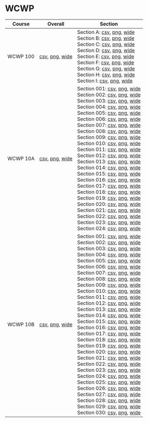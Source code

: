 # WCWP

| Course | Overall | Section |
| ------ | ------- | ------- |
| WCWP 100 | [csv](https://github.com/UCSD-Historical-Enrollment-Data/2025Winter/blob/main/overall/WCWP%20100.csv), [png](https://raw.githubusercontent.com/UCSD-Historical-Enrollment-Data/2025Winter/main/plot_overall/WCWP%20100.png), [wide](https://raw.githubusercontent.com/UCSD-Historical-Enrollment-Data/2025Winter/main/plot_overall_wide/WCWP%20100.png) | Section A: [csv](https://github.com/UCSD-Historical-Enrollment-Data/2025Winter/blob/main/section/WCWP%20100_A.csv), [png](https://raw.githubusercontent.com/UCSD-Historical-Enrollment-Data/2025Winter/main/plot_section/WCWP%20100_A.png), [wide](https://raw.githubusercontent.com/UCSD-Historical-Enrollment-Data/2025Winter/main/plot_section_wide/WCWP%20100_A.png)<br>Section B: [csv](https://github.com/UCSD-Historical-Enrollment-Data/2025Winter/blob/main/section/WCWP%20100_B.csv), [png](https://raw.githubusercontent.com/UCSD-Historical-Enrollment-Data/2025Winter/main/plot_section/WCWP%20100_B.png), [wide](https://raw.githubusercontent.com/UCSD-Historical-Enrollment-Data/2025Winter/main/plot_section_wide/WCWP%20100_B.png)<br>Section C: [csv](https://github.com/UCSD-Historical-Enrollment-Data/2025Winter/blob/main/section/WCWP%20100_C.csv), [png](https://raw.githubusercontent.com/UCSD-Historical-Enrollment-Data/2025Winter/main/plot_section/WCWP%20100_C.png), [wide](https://raw.githubusercontent.com/UCSD-Historical-Enrollment-Data/2025Winter/main/plot_section_wide/WCWP%20100_C.png)<br>Section D: [csv](https://github.com/UCSD-Historical-Enrollment-Data/2025Winter/blob/main/section/WCWP%20100_D.csv), [png](https://raw.githubusercontent.com/UCSD-Historical-Enrollment-Data/2025Winter/main/plot_section/WCWP%20100_D.png), [wide](https://raw.githubusercontent.com/UCSD-Historical-Enrollment-Data/2025Winter/main/plot_section_wide/WCWP%20100_D.png)<br>Section E: [csv](https://github.com/UCSD-Historical-Enrollment-Data/2025Winter/blob/main/section/WCWP%20100_E.csv), [png](https://raw.githubusercontent.com/UCSD-Historical-Enrollment-Data/2025Winter/main/plot_section/WCWP%20100_E.png), [wide](https://raw.githubusercontent.com/UCSD-Historical-Enrollment-Data/2025Winter/main/plot_section_wide/WCWP%20100_E.png)<br>Section F: [csv](https://github.com/UCSD-Historical-Enrollment-Data/2025Winter/blob/main/section/WCWP%20100_F.csv), [png](https://raw.githubusercontent.com/UCSD-Historical-Enrollment-Data/2025Winter/main/plot_section/WCWP%20100_F.png), [wide](https://raw.githubusercontent.com/UCSD-Historical-Enrollment-Data/2025Winter/main/plot_section_wide/WCWP%20100_F.png)<br>Section G: [csv](https://github.com/UCSD-Historical-Enrollment-Data/2025Winter/blob/main/section/WCWP%20100_G.csv), [png](https://raw.githubusercontent.com/UCSD-Historical-Enrollment-Data/2025Winter/main/plot_section/WCWP%20100_G.png), [wide](https://raw.githubusercontent.com/UCSD-Historical-Enrollment-Data/2025Winter/main/plot_section_wide/WCWP%20100_G.png)<br>Section H: [csv](https://github.com/UCSD-Historical-Enrollment-Data/2025Winter/blob/main/section/WCWP%20100_H.csv), [png](https://raw.githubusercontent.com/UCSD-Historical-Enrollment-Data/2025Winter/main/plot_section/WCWP%20100_H.png), [wide](https://raw.githubusercontent.com/UCSD-Historical-Enrollment-Data/2025Winter/main/plot_section_wide/WCWP%20100_H.png)<br>Section I: [csv](https://github.com/UCSD-Historical-Enrollment-Data/2025Winter/blob/main/section/WCWP%20100_I.csv), [png](https://raw.githubusercontent.com/UCSD-Historical-Enrollment-Data/2025Winter/main/plot_section/WCWP%20100_I.png), [wide](https://raw.githubusercontent.com/UCSD-Historical-Enrollment-Data/2025Winter/main/plot_section_wide/WCWP%20100_I.png) |
| WCWP 10A | [csv](https://github.com/UCSD-Historical-Enrollment-Data/2025Winter/blob/main/overall/WCWP%2010A.csv), [png](https://raw.githubusercontent.com/UCSD-Historical-Enrollment-Data/2025Winter/main/plot_overall/WCWP%2010A.png), [wide](https://raw.githubusercontent.com/UCSD-Historical-Enrollment-Data/2025Winter/main/plot_overall_wide/WCWP%2010A.png) | Section 001: [csv](https://github.com/UCSD-Historical-Enrollment-Data/2025Winter/blob/main/section/WCWP%2010A_001.csv), [png](https://raw.githubusercontent.com/UCSD-Historical-Enrollment-Data/2025Winter/main/plot_section/WCWP%2010A_001.png), [wide](https://raw.githubusercontent.com/UCSD-Historical-Enrollment-Data/2025Winter/main/plot_section_wide/WCWP%2010A_001.png)<br>Section 002: [csv](https://github.com/UCSD-Historical-Enrollment-Data/2025Winter/blob/main/section/WCWP%2010A_002.csv), [png](https://raw.githubusercontent.com/UCSD-Historical-Enrollment-Data/2025Winter/main/plot_section/WCWP%2010A_002.png), [wide](https://raw.githubusercontent.com/UCSD-Historical-Enrollment-Data/2025Winter/main/plot_section_wide/WCWP%2010A_002.png)<br>Section 003: [csv](https://github.com/UCSD-Historical-Enrollment-Data/2025Winter/blob/main/section/WCWP%2010A_003.csv), [png](https://raw.githubusercontent.com/UCSD-Historical-Enrollment-Data/2025Winter/main/plot_section/WCWP%2010A_003.png), [wide](https://raw.githubusercontent.com/UCSD-Historical-Enrollment-Data/2025Winter/main/plot_section_wide/WCWP%2010A_003.png)<br>Section 004: [csv](https://github.com/UCSD-Historical-Enrollment-Data/2025Winter/blob/main/section/WCWP%2010A_004.csv), [png](https://raw.githubusercontent.com/UCSD-Historical-Enrollment-Data/2025Winter/main/plot_section/WCWP%2010A_004.png), [wide](https://raw.githubusercontent.com/UCSD-Historical-Enrollment-Data/2025Winter/main/plot_section_wide/WCWP%2010A_004.png)<br>Section 005: [csv](https://github.com/UCSD-Historical-Enrollment-Data/2025Winter/blob/main/section/WCWP%2010A_005.csv), [png](https://raw.githubusercontent.com/UCSD-Historical-Enrollment-Data/2025Winter/main/plot_section/WCWP%2010A_005.png), [wide](https://raw.githubusercontent.com/UCSD-Historical-Enrollment-Data/2025Winter/main/plot_section_wide/WCWP%2010A_005.png)<br>Section 006: [csv](https://github.com/UCSD-Historical-Enrollment-Data/2025Winter/blob/main/section/WCWP%2010A_006.csv), [png](https://raw.githubusercontent.com/UCSD-Historical-Enrollment-Data/2025Winter/main/plot_section/WCWP%2010A_006.png), [wide](https://raw.githubusercontent.com/UCSD-Historical-Enrollment-Data/2025Winter/main/plot_section_wide/WCWP%2010A_006.png)<br>Section 007: [csv](https://github.com/UCSD-Historical-Enrollment-Data/2025Winter/blob/main/section/WCWP%2010A_007.csv), [png](https://raw.githubusercontent.com/UCSD-Historical-Enrollment-Data/2025Winter/main/plot_section/WCWP%2010A_007.png), [wide](https://raw.githubusercontent.com/UCSD-Historical-Enrollment-Data/2025Winter/main/plot_section_wide/WCWP%2010A_007.png)<br>Section 008: [csv](https://github.com/UCSD-Historical-Enrollment-Data/2025Winter/blob/main/section/WCWP%2010A_008.csv), [png](https://raw.githubusercontent.com/UCSD-Historical-Enrollment-Data/2025Winter/main/plot_section/WCWP%2010A_008.png), [wide](https://raw.githubusercontent.com/UCSD-Historical-Enrollment-Data/2025Winter/main/plot_section_wide/WCWP%2010A_008.png)<br>Section 009: [csv](https://github.com/UCSD-Historical-Enrollment-Data/2025Winter/blob/main/section/WCWP%2010A_009.csv), [png](https://raw.githubusercontent.com/UCSD-Historical-Enrollment-Data/2025Winter/main/plot_section/WCWP%2010A_009.png), [wide](https://raw.githubusercontent.com/UCSD-Historical-Enrollment-Data/2025Winter/main/plot_section_wide/WCWP%2010A_009.png)<br>Section 010: [csv](https://github.com/UCSD-Historical-Enrollment-Data/2025Winter/blob/main/section/WCWP%2010A_010.csv), [png](https://raw.githubusercontent.com/UCSD-Historical-Enrollment-Data/2025Winter/main/plot_section/WCWP%2010A_010.png), [wide](https://raw.githubusercontent.com/UCSD-Historical-Enrollment-Data/2025Winter/main/plot_section_wide/WCWP%2010A_010.png)<br>Section 011: [csv](https://github.com/UCSD-Historical-Enrollment-Data/2025Winter/blob/main/section/WCWP%2010A_011.csv), [png](https://raw.githubusercontent.com/UCSD-Historical-Enrollment-Data/2025Winter/main/plot_section/WCWP%2010A_011.png), [wide](https://raw.githubusercontent.com/UCSD-Historical-Enrollment-Data/2025Winter/main/plot_section_wide/WCWP%2010A_011.png)<br>Section 012: [csv](https://github.com/UCSD-Historical-Enrollment-Data/2025Winter/blob/main/section/WCWP%2010A_012.csv), [png](https://raw.githubusercontent.com/UCSD-Historical-Enrollment-Data/2025Winter/main/plot_section/WCWP%2010A_012.png), [wide](https://raw.githubusercontent.com/UCSD-Historical-Enrollment-Data/2025Winter/main/plot_section_wide/WCWP%2010A_012.png)<br>Section 013: [csv](https://github.com/UCSD-Historical-Enrollment-Data/2025Winter/blob/main/section/WCWP%2010A_013.csv), [png](https://raw.githubusercontent.com/UCSD-Historical-Enrollment-Data/2025Winter/main/plot_section/WCWP%2010A_013.png), [wide](https://raw.githubusercontent.com/UCSD-Historical-Enrollment-Data/2025Winter/main/plot_section_wide/WCWP%2010A_013.png)<br>Section 014: [csv](https://github.com/UCSD-Historical-Enrollment-Data/2025Winter/blob/main/section/WCWP%2010A_014.csv), [png](https://raw.githubusercontent.com/UCSD-Historical-Enrollment-Data/2025Winter/main/plot_section/WCWP%2010A_014.png), [wide](https://raw.githubusercontent.com/UCSD-Historical-Enrollment-Data/2025Winter/main/plot_section_wide/WCWP%2010A_014.png)<br>Section 015: [csv](https://github.com/UCSD-Historical-Enrollment-Data/2025Winter/blob/main/section/WCWP%2010A_015.csv), [png](https://raw.githubusercontent.com/UCSD-Historical-Enrollment-Data/2025Winter/main/plot_section/WCWP%2010A_015.png), [wide](https://raw.githubusercontent.com/UCSD-Historical-Enrollment-Data/2025Winter/main/plot_section_wide/WCWP%2010A_015.png)<br>Section 016: [csv](https://github.com/UCSD-Historical-Enrollment-Data/2025Winter/blob/main/section/WCWP%2010A_016.csv), [png](https://raw.githubusercontent.com/UCSD-Historical-Enrollment-Data/2025Winter/main/plot_section/WCWP%2010A_016.png), [wide](https://raw.githubusercontent.com/UCSD-Historical-Enrollment-Data/2025Winter/main/plot_section_wide/WCWP%2010A_016.png)<br>Section 017: [csv](https://github.com/UCSD-Historical-Enrollment-Data/2025Winter/blob/main/section/WCWP%2010A_017.csv), [png](https://raw.githubusercontent.com/UCSD-Historical-Enrollment-Data/2025Winter/main/plot_section/WCWP%2010A_017.png), [wide](https://raw.githubusercontent.com/UCSD-Historical-Enrollment-Data/2025Winter/main/plot_section_wide/WCWP%2010A_017.png)<br>Section 018: [csv](https://github.com/UCSD-Historical-Enrollment-Data/2025Winter/blob/main/section/WCWP%2010A_018.csv), [png](https://raw.githubusercontent.com/UCSD-Historical-Enrollment-Data/2025Winter/main/plot_section/WCWP%2010A_018.png), [wide](https://raw.githubusercontent.com/UCSD-Historical-Enrollment-Data/2025Winter/main/plot_section_wide/WCWP%2010A_018.png)<br>Section 019: [csv](https://github.com/UCSD-Historical-Enrollment-Data/2025Winter/blob/main/section/WCWP%2010A_019.csv), [png](https://raw.githubusercontent.com/UCSD-Historical-Enrollment-Data/2025Winter/main/plot_section/WCWP%2010A_019.png), [wide](https://raw.githubusercontent.com/UCSD-Historical-Enrollment-Data/2025Winter/main/plot_section_wide/WCWP%2010A_019.png)<br>Section 020: [csv](https://github.com/UCSD-Historical-Enrollment-Data/2025Winter/blob/main/section/WCWP%2010A_020.csv), [png](https://raw.githubusercontent.com/UCSD-Historical-Enrollment-Data/2025Winter/main/plot_section/WCWP%2010A_020.png), [wide](https://raw.githubusercontent.com/UCSD-Historical-Enrollment-Data/2025Winter/main/plot_section_wide/WCWP%2010A_020.png)<br>Section 021: [csv](https://github.com/UCSD-Historical-Enrollment-Data/2025Winter/blob/main/section/WCWP%2010A_021.csv), [png](https://raw.githubusercontent.com/UCSD-Historical-Enrollment-Data/2025Winter/main/plot_section/WCWP%2010A_021.png), [wide](https://raw.githubusercontent.com/UCSD-Historical-Enrollment-Data/2025Winter/main/plot_section_wide/WCWP%2010A_021.png)<br>Section 022: [csv](https://github.com/UCSD-Historical-Enrollment-Data/2025Winter/blob/main/section/WCWP%2010A_022.csv), [png](https://raw.githubusercontent.com/UCSD-Historical-Enrollment-Data/2025Winter/main/plot_section/WCWP%2010A_022.png), [wide](https://raw.githubusercontent.com/UCSD-Historical-Enrollment-Data/2025Winter/main/plot_section_wide/WCWP%2010A_022.png)<br>Section 023: [csv](https://github.com/UCSD-Historical-Enrollment-Data/2025Winter/blob/main/section/WCWP%2010A_023.csv), [png](https://raw.githubusercontent.com/UCSD-Historical-Enrollment-Data/2025Winter/main/plot_section/WCWP%2010A_023.png), [wide](https://raw.githubusercontent.com/UCSD-Historical-Enrollment-Data/2025Winter/main/plot_section_wide/WCWP%2010A_023.png)<br>Section 024: [csv](https://github.com/UCSD-Historical-Enrollment-Data/2025Winter/blob/main/section/WCWP%2010A_024.csv), [png](https://raw.githubusercontent.com/UCSD-Historical-Enrollment-Data/2025Winter/main/plot_section/WCWP%2010A_024.png), [wide](https://raw.githubusercontent.com/UCSD-Historical-Enrollment-Data/2025Winter/main/plot_section_wide/WCWP%2010A_024.png) |
| WCWP 10B | [csv](https://github.com/UCSD-Historical-Enrollment-Data/2025Winter/blob/main/overall/WCWP%2010B.csv), [png](https://raw.githubusercontent.com/UCSD-Historical-Enrollment-Data/2025Winter/main/plot_overall/WCWP%2010B.png), [wide](https://raw.githubusercontent.com/UCSD-Historical-Enrollment-Data/2025Winter/main/plot_overall_wide/WCWP%2010B.png) | Section 001: [csv](https://github.com/UCSD-Historical-Enrollment-Data/2025Winter/blob/main/section/WCWP%2010B_001.csv), [png](https://raw.githubusercontent.com/UCSD-Historical-Enrollment-Data/2025Winter/main/plot_section/WCWP%2010B_001.png), [wide](https://raw.githubusercontent.com/UCSD-Historical-Enrollment-Data/2025Winter/main/plot_section_wide/WCWP%2010B_001.png)<br>Section 002: [csv](https://github.com/UCSD-Historical-Enrollment-Data/2025Winter/blob/main/section/WCWP%2010B_002.csv), [png](https://raw.githubusercontent.com/UCSD-Historical-Enrollment-Data/2025Winter/main/plot_section/WCWP%2010B_002.png), [wide](https://raw.githubusercontent.com/UCSD-Historical-Enrollment-Data/2025Winter/main/plot_section_wide/WCWP%2010B_002.png)<br>Section 003: [csv](https://github.com/UCSD-Historical-Enrollment-Data/2025Winter/blob/main/section/WCWP%2010B_003.csv), [png](https://raw.githubusercontent.com/UCSD-Historical-Enrollment-Data/2025Winter/main/plot_section/WCWP%2010B_003.png), [wide](https://raw.githubusercontent.com/UCSD-Historical-Enrollment-Data/2025Winter/main/plot_section_wide/WCWP%2010B_003.png)<br>Section 004: [csv](https://github.com/UCSD-Historical-Enrollment-Data/2025Winter/blob/main/section/WCWP%2010B_004.csv), [png](https://raw.githubusercontent.com/UCSD-Historical-Enrollment-Data/2025Winter/main/plot_section/WCWP%2010B_004.png), [wide](https://raw.githubusercontent.com/UCSD-Historical-Enrollment-Data/2025Winter/main/plot_section_wide/WCWP%2010B_004.png)<br>Section 005: [csv](https://github.com/UCSD-Historical-Enrollment-Data/2025Winter/blob/main/section/WCWP%2010B_005.csv), [png](https://raw.githubusercontent.com/UCSD-Historical-Enrollment-Data/2025Winter/main/plot_section/WCWP%2010B_005.png), [wide](https://raw.githubusercontent.com/UCSD-Historical-Enrollment-Data/2025Winter/main/plot_section_wide/WCWP%2010B_005.png)<br>Section 006: [csv](https://github.com/UCSD-Historical-Enrollment-Data/2025Winter/blob/main/section/WCWP%2010B_006.csv), [png](https://raw.githubusercontent.com/UCSD-Historical-Enrollment-Data/2025Winter/main/plot_section/WCWP%2010B_006.png), [wide](https://raw.githubusercontent.com/UCSD-Historical-Enrollment-Data/2025Winter/main/plot_section_wide/WCWP%2010B_006.png)<br>Section 007: [csv](https://github.com/UCSD-Historical-Enrollment-Data/2025Winter/blob/main/section/WCWP%2010B_007.csv), [png](https://raw.githubusercontent.com/UCSD-Historical-Enrollment-Data/2025Winter/main/plot_section/WCWP%2010B_007.png), [wide](https://raw.githubusercontent.com/UCSD-Historical-Enrollment-Data/2025Winter/main/plot_section_wide/WCWP%2010B_007.png)<br>Section 008: [csv](https://github.com/UCSD-Historical-Enrollment-Data/2025Winter/blob/main/section/WCWP%2010B_008.csv), [png](https://raw.githubusercontent.com/UCSD-Historical-Enrollment-Data/2025Winter/main/plot_section/WCWP%2010B_008.png), [wide](https://raw.githubusercontent.com/UCSD-Historical-Enrollment-Data/2025Winter/main/plot_section_wide/WCWP%2010B_008.png)<br>Section 009: [csv](https://github.com/UCSD-Historical-Enrollment-Data/2025Winter/blob/main/section/WCWP%2010B_009.csv), [png](https://raw.githubusercontent.com/UCSD-Historical-Enrollment-Data/2025Winter/main/plot_section/WCWP%2010B_009.png), [wide](https://raw.githubusercontent.com/UCSD-Historical-Enrollment-Data/2025Winter/main/plot_section_wide/WCWP%2010B_009.png)<br>Section 010: [csv](https://github.com/UCSD-Historical-Enrollment-Data/2025Winter/blob/main/section/WCWP%2010B_010.csv), [png](https://raw.githubusercontent.com/UCSD-Historical-Enrollment-Data/2025Winter/main/plot_section/WCWP%2010B_010.png), [wide](https://raw.githubusercontent.com/UCSD-Historical-Enrollment-Data/2025Winter/main/plot_section_wide/WCWP%2010B_010.png)<br>Section 011: [csv](https://github.com/UCSD-Historical-Enrollment-Data/2025Winter/blob/main/section/WCWP%2010B_011.csv), [png](https://raw.githubusercontent.com/UCSD-Historical-Enrollment-Data/2025Winter/main/plot_section/WCWP%2010B_011.png), [wide](https://raw.githubusercontent.com/UCSD-Historical-Enrollment-Data/2025Winter/main/plot_section_wide/WCWP%2010B_011.png)<br>Section 012: [csv](https://github.com/UCSD-Historical-Enrollment-Data/2025Winter/blob/main/section/WCWP%2010B_012.csv), [png](https://raw.githubusercontent.com/UCSD-Historical-Enrollment-Data/2025Winter/main/plot_section/WCWP%2010B_012.png), [wide](https://raw.githubusercontent.com/UCSD-Historical-Enrollment-Data/2025Winter/main/plot_section_wide/WCWP%2010B_012.png)<br>Section 013: [csv](https://github.com/UCSD-Historical-Enrollment-Data/2025Winter/blob/main/section/WCWP%2010B_013.csv), [png](https://raw.githubusercontent.com/UCSD-Historical-Enrollment-Data/2025Winter/main/plot_section/WCWP%2010B_013.png), [wide](https://raw.githubusercontent.com/UCSD-Historical-Enrollment-Data/2025Winter/main/plot_section_wide/WCWP%2010B_013.png)<br>Section 014: [csv](https://github.com/UCSD-Historical-Enrollment-Data/2025Winter/blob/main/section/WCWP%2010B_014.csv), [png](https://raw.githubusercontent.com/UCSD-Historical-Enrollment-Data/2025Winter/main/plot_section/WCWP%2010B_014.png), [wide](https://raw.githubusercontent.com/UCSD-Historical-Enrollment-Data/2025Winter/main/plot_section_wide/WCWP%2010B_014.png)<br>Section 015: [csv](https://github.com/UCSD-Historical-Enrollment-Data/2025Winter/blob/main/section/WCWP%2010B_015.csv), [png](https://raw.githubusercontent.com/UCSD-Historical-Enrollment-Data/2025Winter/main/plot_section/WCWP%2010B_015.png), [wide](https://raw.githubusercontent.com/UCSD-Historical-Enrollment-Data/2025Winter/main/plot_section_wide/WCWP%2010B_015.png)<br>Section 016: [csv](https://github.com/UCSD-Historical-Enrollment-Data/2025Winter/blob/main/section/WCWP%2010B_016.csv), [png](https://raw.githubusercontent.com/UCSD-Historical-Enrollment-Data/2025Winter/main/plot_section/WCWP%2010B_016.png), [wide](https://raw.githubusercontent.com/UCSD-Historical-Enrollment-Data/2025Winter/main/plot_section_wide/WCWP%2010B_016.png)<br>Section 017: [csv](https://github.com/UCSD-Historical-Enrollment-Data/2025Winter/blob/main/section/WCWP%2010B_017.csv), [png](https://raw.githubusercontent.com/UCSD-Historical-Enrollment-Data/2025Winter/main/plot_section/WCWP%2010B_017.png), [wide](https://raw.githubusercontent.com/UCSD-Historical-Enrollment-Data/2025Winter/main/plot_section_wide/WCWP%2010B_017.png)<br>Section 018: [csv](https://github.com/UCSD-Historical-Enrollment-Data/2025Winter/blob/main/section/WCWP%2010B_018.csv), [png](https://raw.githubusercontent.com/UCSD-Historical-Enrollment-Data/2025Winter/main/plot_section/WCWP%2010B_018.png), [wide](https://raw.githubusercontent.com/UCSD-Historical-Enrollment-Data/2025Winter/main/plot_section_wide/WCWP%2010B_018.png)<br>Section 019: [csv](https://github.com/UCSD-Historical-Enrollment-Data/2025Winter/blob/main/section/WCWP%2010B_019.csv), [png](https://raw.githubusercontent.com/UCSD-Historical-Enrollment-Data/2025Winter/main/plot_section/WCWP%2010B_019.png), [wide](https://raw.githubusercontent.com/UCSD-Historical-Enrollment-Data/2025Winter/main/plot_section_wide/WCWP%2010B_019.png)<br>Section 020: [csv](https://github.com/UCSD-Historical-Enrollment-Data/2025Winter/blob/main/section/WCWP%2010B_020.csv), [png](https://raw.githubusercontent.com/UCSD-Historical-Enrollment-Data/2025Winter/main/plot_section/WCWP%2010B_020.png), [wide](https://raw.githubusercontent.com/UCSD-Historical-Enrollment-Data/2025Winter/main/plot_section_wide/WCWP%2010B_020.png)<br>Section 021: [csv](https://github.com/UCSD-Historical-Enrollment-Data/2025Winter/blob/main/section/WCWP%2010B_021.csv), [png](https://raw.githubusercontent.com/UCSD-Historical-Enrollment-Data/2025Winter/main/plot_section/WCWP%2010B_021.png), [wide](https://raw.githubusercontent.com/UCSD-Historical-Enrollment-Data/2025Winter/main/plot_section_wide/WCWP%2010B_021.png)<br>Section 022: [csv](https://github.com/UCSD-Historical-Enrollment-Data/2025Winter/blob/main/section/WCWP%2010B_022.csv), [png](https://raw.githubusercontent.com/UCSD-Historical-Enrollment-Data/2025Winter/main/plot_section/WCWP%2010B_022.png), [wide](https://raw.githubusercontent.com/UCSD-Historical-Enrollment-Data/2025Winter/main/plot_section_wide/WCWP%2010B_022.png)<br>Section 023: [csv](https://github.com/UCSD-Historical-Enrollment-Data/2025Winter/blob/main/section/WCWP%2010B_023.csv), [png](https://raw.githubusercontent.com/UCSD-Historical-Enrollment-Data/2025Winter/main/plot_section/WCWP%2010B_023.png), [wide](https://raw.githubusercontent.com/UCSD-Historical-Enrollment-Data/2025Winter/main/plot_section_wide/WCWP%2010B_023.png)<br>Section 024: [csv](https://github.com/UCSD-Historical-Enrollment-Data/2025Winter/blob/main/section/WCWP%2010B_024.csv), [png](https://raw.githubusercontent.com/UCSD-Historical-Enrollment-Data/2025Winter/main/plot_section/WCWP%2010B_024.png), [wide](https://raw.githubusercontent.com/UCSD-Historical-Enrollment-Data/2025Winter/main/plot_section_wide/WCWP%2010B_024.png)<br>Section 025: [csv](https://github.com/UCSD-Historical-Enrollment-Data/2025Winter/blob/main/section/WCWP%2010B_025.csv), [png](https://raw.githubusercontent.com/UCSD-Historical-Enrollment-Data/2025Winter/main/plot_section/WCWP%2010B_025.png), [wide](https://raw.githubusercontent.com/UCSD-Historical-Enrollment-Data/2025Winter/main/plot_section_wide/WCWP%2010B_025.png)<br>Section 026: [csv](https://github.com/UCSD-Historical-Enrollment-Data/2025Winter/blob/main/section/WCWP%2010B_026.csv), [png](https://raw.githubusercontent.com/UCSD-Historical-Enrollment-Data/2025Winter/main/plot_section/WCWP%2010B_026.png), [wide](https://raw.githubusercontent.com/UCSD-Historical-Enrollment-Data/2025Winter/main/plot_section_wide/WCWP%2010B_026.png)<br>Section 027: [csv](https://github.com/UCSD-Historical-Enrollment-Data/2025Winter/blob/main/section/WCWP%2010B_027.csv), [png](https://raw.githubusercontent.com/UCSD-Historical-Enrollment-Data/2025Winter/main/plot_section/WCWP%2010B_027.png), [wide](https://raw.githubusercontent.com/UCSD-Historical-Enrollment-Data/2025Winter/main/plot_section_wide/WCWP%2010B_027.png)<br>Section 028: [csv](https://github.com/UCSD-Historical-Enrollment-Data/2025Winter/blob/main/section/WCWP%2010B_028.csv), [png](https://raw.githubusercontent.com/UCSD-Historical-Enrollment-Data/2025Winter/main/plot_section/WCWP%2010B_028.png), [wide](https://raw.githubusercontent.com/UCSD-Historical-Enrollment-Data/2025Winter/main/plot_section_wide/WCWP%2010B_028.png)<br>Section 029: [csv](https://github.com/UCSD-Historical-Enrollment-Data/2025Winter/blob/main/section/WCWP%2010B_029.csv), [png](https://raw.githubusercontent.com/UCSD-Historical-Enrollment-Data/2025Winter/main/plot_section/WCWP%2010B_029.png), [wide](https://raw.githubusercontent.com/UCSD-Historical-Enrollment-Data/2025Winter/main/plot_section_wide/WCWP%2010B_029.png)<br>Section 030: [csv](https://github.com/UCSD-Historical-Enrollment-Data/2025Winter/blob/main/section/WCWP%2010B_030.csv), [png](https://raw.githubusercontent.com/UCSD-Historical-Enrollment-Data/2025Winter/main/plot_section/WCWP%2010B_030.png), [wide](https://raw.githubusercontent.com/UCSD-Historical-Enrollment-Data/2025Winter/main/plot_section_wide/WCWP%2010B_030.png) |
